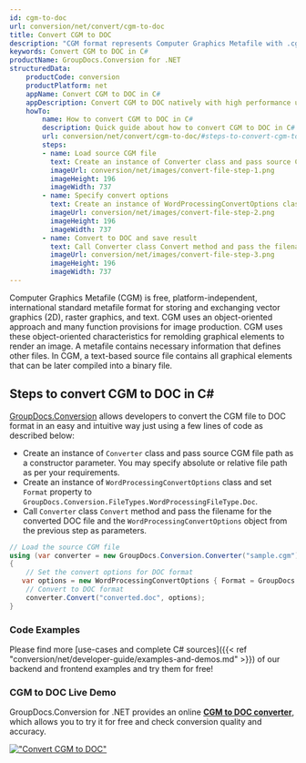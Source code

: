 ```yaml
---
id: cgm-to-doc
url: conversion/net/convert/cgm-to-doc
title: Convert CGM to DOC
description: "CGM format represents Computer Graphics Metafile with .cgm extension. Learn how to convert CGM to DOC file programmatically in C# language using GroupDocs.Conversion for .NET library."
keywords: Convert CGM to DOC in C#
productName: GroupDocs.Conversion for .NET
structuredData:
    productCode: conversion
    productPlatform: net
    appName: Convert CGM to DOC in C#
    appDescription: Convert CGM to DOC natively with high performance using C# language and server side GroupDocs.Conversion for .NET APIs, without the use of any software like Microsoft or Open Office.
    howTo:
        name: How to convert CGM to DOC in C# 
        description: Quick guide about how to convert CGM to DOC in C# with high performance and accuracy.
        url: conversion/net/convert/cgm-to-doc/#steps-to-convert-cgm-to-doc-in-c
        steps:
        - name: Load source CGM file 
          text: Create an instance of Converter class and pass source CGM file path as a constructor parameter. You may specify absolute or relative file path as per your requirements. 
          imageUrl: conversion/net/images/convert-file-step-1.png
          imageHeight: 196
          imageWidth: 737
        - name: Specify convert options 
          text: Create an instance of WordProcessingConvertOptions class.
          imageUrl: conversion/net/images/convert-file-step-2.png
          imageHeight: 196
          imageWidth: 737
        - name: Convert to DOC and save result 
          text: Call Converter class Convert method and pass the filename for the converted HTML file and the WordProcessingConvertOptions object from the previous step as parameters.
          imageUrl: conversion/net/images/convert-file-step-3.png
          imageHeight: 196
          imageWidth: 737
---
```


Computer Graphics Metafile (CGM) is free, platform-independent, international standard metafile format for storing and exchanging vector graphics (2D), raster graphics, and text. CGM uses an object-oriented approach and many function provisions for image production. CGM uses these object-oriented characteristics for remolding graphical elements to render an image. A metafile contains necessary information that defines other files. In CGM, a text-based source file contains all graphical elements that can be later compiled into a binary file.

## Steps to convert CGM to DOC in C#

[GroupDocs.Conversion](https://products.groupdocs.com/conversion/net) allows developers to convert the CGM file to DOC format in an easy and intuitive way just using a few lines of code as described below:

* Create an instance of `Converter` class and pass source CGM file path as a constructor parameter. You may specify absolute or relative file path as per your requirements. 
* Create an instance of `WordProcessingConvertOptions` class and set `Format` property to `GroupDocs.Conversion.FileTypes.WordProcessingFileType.Doc`.
* Call `Converter` class `Convert` method and pass the filename for the converted DOC file and the `WordProcessingConvertOptions` object from the previous step as parameters.

```csharp
// Load the source CGM file
using (var converter = new GroupDocs.Conversion.Converter("sample.cgm"))
{
    // Set the convert options for DOC format
   var options = new WordProcessingConvertOptions { Format = GroupDocs.Conversion.FileTypes.WordProcessingFileType.Doc };
    // Convert to DOC format
    converter.Convert("converted.doc", options);
}
```

### Code Examples

Please find more [use-cases and complete C# sources]({{< ref "conversion/net/developer-guide/examples-and-demos.md" >}}) of our backend and frontend examples and try them for free!

### CGM to DOC Live Demo

GroupDocs.Conversion for .NET provides an online [**CGM to DOC converter**](https://products.groupdocs.app/conversion/cgm-to-doc), which allows you to try it for free and check conversion quality and accuracy.

[!["Convert CGM to DOC"](conversion/net/images/convert-to-doc/convert-cgm-to-doc.png)](https://products.groupdocs.app/conversion/cgm-to-doc)